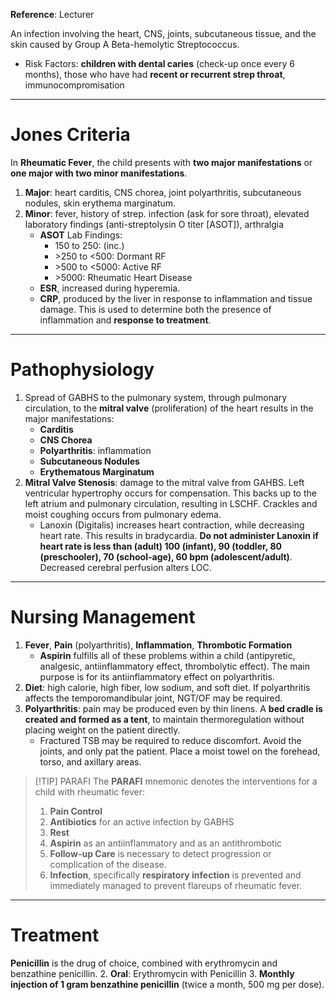 **Reference**: Lecturer

An infection involving the heart, CNS, joints, subcutaneous tissue, and the skin caused by Group A Beta-hemolytic Streptococcus.
- Risk Factors: **children with dental caries** (check-up once every 6 months), those who have had **recent or recurrent strep throat**, immunocompromisation
___
# Jones Criteria
In **Rheumatic Fever**, the child presents with **two major manifestations** or **one major with two minor manifestations**.
1. **Major**: heart carditis, CNS chorea, joint polyarthritis, subcutaneous nodules, skin erythema marginatum.
2. **Minor**: fever, history of strep. infection (ask for sore throat), elevated laboratory findings (anti-streptolysin O titer \[ASOT]), arthralgia
	- **ASOT** Lab Findings:
		- 150 to 250: (inc.)
		- \>250 to <500: Dormant RF
		- \>500 to <5000: Active RF
		- \>5000: Rheumatic Heart Disease
	- **ESR**, increased during hyperemia.
	- **CRP**, produced by the liver in response to inflammation and tissue damage. This is used to determine both the presence of inflammation and **response to treatment**.
___
# Pathophysiology
1. Spread of GABHS to the pulmonary system, through pulmonary circulation, to the **mitral valve** (proliferation) of the heart results in the major manifestations:
	- **Carditis**
	- **CNS Chorea**
	- **Polyarthritis**: inflammation
	- **Subcutaneous Nodules**
	- **Erythematous Marginatum**
2. **Mitral Valve Stenosis**: damage to the mitral valve from GAHBS. Left ventricular hypertrophy occurs for compensation. This backs up to the left atrium and pulmonary circulation, resulting in LSCHF. Crackles and moist coughing occurs from pulmonary edema.
	- Lanoxin (Digitalis) increases heart contraction, while decreasing heart rate. This results in bradycardia. **Do not administer Lanoxin if heart rate is less than (adult) 100 (infant), 90 (toddler, 80 (preschooler), 70 (school-age), 60 bpm (adolescent/adult)**. Decreased cerebral perfusion alters LOC.
___
# Nursing Management
1. **Fever**, **Pain** (polyarthritis), **Inflammation**, **Thrombotic Formation**
	- **Aspirin** fulfills all of these problems within a child (antipyretic, analgesic, antiinflammatory effect, thrombolytic effect). The main purpose is for its antiinflammatory effect on polyarthritis.
2. **Diet**: high calorie, high fiber, low sodium, and soft diet. If polyarthritis affects the temporomandibular joint, NGT/OF may be required.
3. **Polyarthritis**: pain may be produced even by thin linens. A **bed cradle is created and formed as a tent**, to maintain thermoregulation without placing weight on the patient directly.
	- Fractured TSB may be required to reduce discomfort. Avoid the joints, and only pat the patient. Place a moist towel on the forehead, torso, and axillary areas.

>[!TIP] PARAFI
>The **PARAFI** mnemonic denotes the interventions for a child with rheumatic fever:
>1. **Pain Control**
>2. **Antibiotics** for an active infection by GABHS
>3. **Rest**
>4. **Aspirin** as an antiinflammatory and as an antithrombotic
>5. **Follow-up Care** is necessary to detect progression or complication of the disease.
>6. **Infection**, specifically **respiratory infection** is prevented and immediately managed to prevent flareups of rheumatic fever.

___
# Treatment
**Penicillin** is the drug of choice, combined with erythromycin and benzathine penicillin.
2. **Oral**: Erythromycin with Penicillin
3. **Monthly injection of 1 gram benzathine penicillin** (twice a month, 500 mg per dose).